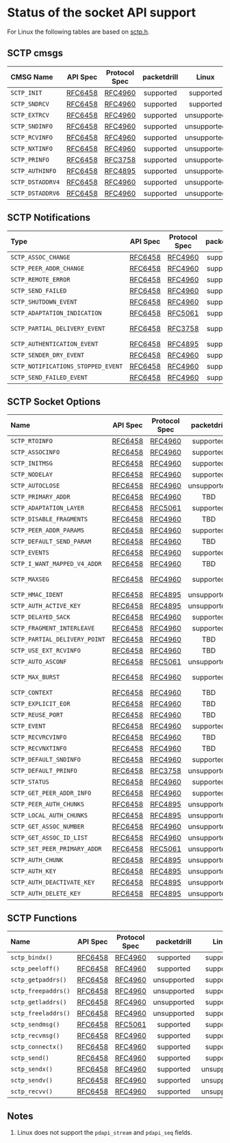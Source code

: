 # Status of the socket API support

For Linux the following tables are based on [sctp.h](https://github.com/sctp/lksctp-tools/blob/master/src/include/netinet/sctp.h).

## SCTP cmsgs
|CMSG Name        | API Spec                                                    | Protocol Spec                                    | packetdrill | Linux       | FreeBSD   |
|:----------------|:-----------------------------------------------------------:|:------------------------------------------------:|:-----------:|:-----------:|:---------:|
|`SCTP_INIT`      | [RFC6458](https://tools.ietf.org/html/rfc6458#section-5.3.1)  | [RFC4960](https://tools.ietf.org/html/rfc4960) | supported   | supported   | supported |
|`SCTP_SNDRCV`    | [RFC6458](https://tools.ietf.org/html/rfc6458#section-5.3.2)  | [RFC4960](https://tools.ietf.org/html/rfc4960) | supported   | supported   | supported |
|`SCTP_EXTRCV`    | [RFC6458](https://tools.ietf.org/html/rfc6458#section-5.3.3)  | [RFC4960](https://tools.ietf.org/html/rfc4960) | supported   | unsupported | supported |
|`SCTP_SNDINFO`   | [RFC6458](https://tools.ietf.org/html/rfc6458#section-5.3.4)  | [RFC4960](https://tools.ietf.org/html/rfc4960) | supported   | unsupported | supported |
|`SCTP_RCVINFO`   | [RFC6458](https://tools.ietf.org/html/rfc6458#section-5.3.5)  | [RFC4960](https://tools.ietf.org/html/rfc4960) | supported   | unsupported | supported |
|`SCTP_NXTINFO`   | [RFC6458](https://tools.ietf.org/html/rfc6458#section-5.3.6)  | [RFC4960](https://tools.ietf.org/html/rfc4960) | supported   | unsupported | supported |
|`SCTP_PRINFO`    | [RFC6458](https://tools.ietf.org/html/rfc6458#section-5.3.7)  | [RFC3758](https://tools.ietf.org/html/rfc3758) | supported   | unsupported | supported |
|`SCTP_AUTHINFO`  | [RFC6458](https://tools.ietf.org/html/rfc6458#section-5.3.8)  | [RFC4895](https://tools.ietf.org/html/rfc4895) | supported   | unsupported | supported |
|`SCTP_DSTADDRV4` | [RFC6458](https://tools.ietf.org/html/rfc6458#section-5.3.9)  | [RFC4960](https://tools.ietf.org/html/rfc4960) | supported   | unsupported | supported |
|`SCTP_DSTADDRV6` | [RFC6458](https://tools.ietf.org/html/rfc6458#section-5.3.10) | [RFC4960](https://tools.ietf.org/html/rfc4960) | supported   | unsupported | supported |

## SCTP Notifications
| Type                              | API Spec                                                      | Protocol Spec                                  | packetdrill | Linux             | FreeBSD     |
|:----------------------------------|:-------------------------------------------------------------:|:----------------------------------------------:|:-----------:|:-----------------:|:-----------:|
|`SCTP_ASSOC_CHANGE`                | [RFC6458](https://tools.ietf.org/html/rfc6458#section-6.1.1)  | [RFC4960](https://tools.ietf.org/html/rfc4960) | supported   | supported         | supported   |
|`SCTP_PEER_ADDR_CHANGE`            | [RFC6458](https://tools.ietf.org/html/rfc6458#section-6.1.2)  | [RFC4960](https://tools.ietf.org/html/rfc4960) | supported   | supported         | supported   |
|`SCTP_REMOTE_ERROR`                | [RFC6458](https://tools.ietf.org/html/rfc6458#section-6.1.3)  | [RFC4960](https://tools.ietf.org/html/rfc4960) | supported   | supported         | supported   |
|`SCTP_SEND_FAILED`                 | [RFC6458](https://tools.ietf.org/html/rfc6458#section-6.1.4)  | [RFC4960](https://tools.ietf.org/html/rfc4960) | supported   | supported         | supported   |
|`SCTP_SHUTDOWN_EVENT`              | [RFC6458](https://tools.ietf.org/html/rfc6458#section-6.1.5)  | [RFC4960](https://tools.ietf.org/html/rfc4960) | supported   | supported         | supported   |
|`SCTP_ADAPTATION_INDICATION`       | [RFC6458](https://tools.ietf.org/html/rfc6458#section-6.1.6)  | [RFC5061](https://tools.ietf.org/html/rfc5061) | supported   | supported         | supported   |
|`SCTP_PARTIAL_DELIVERY_EVENT`      | [RFC6458](https://tools.ietf.org/html/rfc6458#section-6.1.7)  | [RFC3758](https://tools.ietf.org/html/rfc3758) | supported   | supported (Note 1)| supported   |
|`SCTP_AUTHENTICATION_EVENT`        | [RFC6458](https://tools.ietf.org/html/rfc6458#section-6.1.8)  | [RFC4895](https://tools.ietf.org/html/rfc4895) | supported   | supported         | supported   |
|`SCTP_SENDER_DRY_EVENT`            | [RFC6458](https://tools.ietf.org/html/rfc6458#section-6.1.9)  | [RFC4960](https://tools.ietf.org/html/rfc4960) | supported   | supported         | supported   |
|`SCTP_NOTIFICATIONS_STOPPED_EVENT` | [RFC6458](https://tools.ietf.org/html/rfc6458#section-6.1.10) | [RFC4960](https://tools.ietf.org/html/rfc4960) | supported   | unsupported       | unsupported |
|`SCTP_SEND_FAILED_EVENT`           | [RFC6458](https://tools.ietf.org/html/rfc6458#section-6.1.10) | [RFC4960](https://tools.ietf.org/html/rfc4960) | supported   | unsupported       | supported   |

## SCTP Socket Options
|Name                          | API Spec                                                      | Protocol Spec                                  | packetdrill | Linux               | FreeBSD   |
|:-----------------------------|:-------------------------------------------------------------:|:----------------------------------------------:|:-----------:|:-------------------:|:---------:|
|`SCTP_RTOINFO`                | [RFC6458](https://tools.ietf.org/html/rfc6458#section-8.1.1)  | [RFC4960](https://tools.ietf.org/html/rfc4960) | supported   | supported           | supported |
|`SCTP_ASSOCINFO`              | [RFC6458](https://tools.ietf.org/html/rfc6458#section-8.1.2)  | [RFC4960](https://tools.ietf.org/html/rfc4960) | supported   | supported           | supported |
|`SCTP_INITMSG`                | [RFC6458](https://tools.ietf.org/html/rfc6458#section-8.1.3)  | [RFC4960](https://tools.ietf.org/html/rfc4960) | supported   | supported           | supported |
|`SCTP_NODELAY`                | [RFC6458](https://tools.ietf.org/html/rfc6458#section-8.1.5)  | [RFC4960](https://tools.ietf.org/html/rfc4960) | supported   | supported           | supported |
|`SCTP_AUTOCLOSE`              | [RFC6458](https://tools.ietf.org/html/rfc6458#section-8.1.8)  | [RFC4960](https://tools.ietf.org/html/rfc4960) | unsupported | supported           | supported |
|`SCTP_PRIMARY_ADDR`           | [RFC6458](https://tools.ietf.org/html/rfc6458#section-8.1.9)  | [RFC4960](https://tools.ietf.org/html/rfc4960) | TBD         | supported           | supported |
|`SCTP_ADAPTATION_LAYER`       | [RFC6458](https://tools.ietf.org/html/rfc6458#section-8.1.10) | [RFC5061](https://tools.ietf.org/html/rfc5061) | supported   | supported           | supported |
|`SCTP_DISABLE_FRAGMENTS`      | [RFC6458](https://tools.ietf.org/html/rfc6458#section-8.1.11) | [RFC4960](https://tools.ietf.org/html/rfc4960) | TBD         | supported           | supported |
|`SCTP_PEER_ADDR_PARAMS`       | [RFC6458](https://tools.ietf.org/html/rfc6458#section-8.1.12) | [RFC4960](https://tools.ietf.org/html/rfc4960) | supported   | old structure       | supported |
|`SCTP_DEFAULT_SEND_PARAM`     | [RFC6458](https://tools.ietf.org/html/rfc6458#section-8.1.13) | [RFC4960](https://tools.ietf.org/html/rfc4960) | TBD         | supported           | supported |
|`SCTP_EVENTS`                 | [RFC6458](https://tools.ietf.org/html/rfc6458#section-8.1.14) | [RFC4960](https://tools.ietf.org/html/rfc4960) | supported   | supported           | supported |
|`SCTP_I_WANT_MAPPED_V4_ADDR`  | [RFC6458](https://tools.ietf.org/html/rfc6458#section-8.1.15) | [RFC4960](https://tools.ietf.org/html/rfc4960) | TBD         | supported           | supported |
|`SCTP_MAXSEG`                 | [RFC6458](https://tools.ietf.org/html/rfc6458#section-8.1.16) | [RFC4960](https://tools.ietf.org/html/rfc4960) | supported   | Check structure     | supported |
|`SCTP_HMAC_IDENT`             | [RFC6458](https://tools.ietf.org/html/rfc6458#section-8.1.17) | [RFC4895](https://tools.ietf.org/html/rfc4895) | unsupported | supported           | supported |
|`SCTP_AUTH_ACTIVE_KEY`        | [RFC6458](https://tools.ietf.org/html/rfc6458#section-8.1.18) | [RFC4895](https://tools.ietf.org/html/rfc4895) | unsupported | supported           | supported |
|`SCTP_DELAYED_SACK`           | [RFC6458](https://tools.ietf.org/html/rfc6458#section-8.1.19) | [RFC4960](https://tools.ietf.org/html/rfc4960) | supported   | supported           | supported |
|`SCTP_FRAGMENT_INTERLEAVE`    | [RFC6458](https://tools.ietf.org/html/rfc6458#section-8.1.20) | [RFC4960](https://tools.ietf.org/html/rfc4960) | supported   | supported           | supported |
|`SCTP_PARTIAL_DELIVERY_POINT` | [RFC6458](https://tools.ietf.org/html/rfc6458#section-8.1.21) | [RFC4960](https://tools.ietf.org/html/rfc4960) | TBD         | supported           | supported |
|`SCTP_USE_EXT_RCVINFO`        | [RFC6458](https://tools.ietf.org/html/rfc6458#section-8.1.22) | [RFC4960](https://tools.ietf.org/html/rfc4960) | TBD         | unsupported         | supported |
|`SCTP_AUTO_ASCONF`            | [RFC6458](https://tools.ietf.org/html/rfc6458#section-8.1.23) | [RFC5061](https://tools.ietf.org/html/rfc5061) | unsupported | unsupported         | supported |
|`SCTP_MAX_BURST`              | [RFC6458](https://tools.ietf.org/html/rfc6458#section-8.1.24) | [RFC4960](https://tools.ietf.org/html/rfc4960) | supported   | Check structure     | supported |
|`SCTP_CONTEXT`                | [RFC6458](https://tools.ietf.org/html/rfc6458#section-8.1.25) | [RFC4960](https://tools.ietf.org/html/rfc4960) | TBD         | supported           | supported |
|`SCTP_EXPLICIT_EOR`           | [RFC6458](https://tools.ietf.org/html/rfc6458#section-8.1.26) | [RFC4960](https://tools.ietf.org/html/rfc4960) | TBD         | unsupported         | supported |
|`SCTP_REUSE_PORT`             | [RFC6458](https://tools.ietf.org/html/rfc6458#section-8.1.27) | [RFC4960](https://tools.ietf.org/html/rfc4960) | TBD         | unsupported         | supported |
|`SCTP_EVENT`                  | [RFC6458](https://tools.ietf.org/html/rfc6458#section-8.1.28) | [RFC4960](https://tools.ietf.org/html/rfc4960) | supported   | unsupported         | supported |
|`SCTP_RECVRCVINFO`            | [RFC6458](https://tools.ietf.org/html/rfc6458#section-8.1.29) | [RFC4960](https://tools.ietf.org/html/rfc4960) | TBD         | unsupported         | supported |
|`SCTP_RECVNXTINFO`            | [RFC6458](https://tools.ietf.org/html/rfc6458#section-8.1.30) | [RFC4960](https://tools.ietf.org/html/rfc4960) | TBD         | unsupported         | supported |
|`SCTP_DEFAULT_SNDINFO`        | [RFC6458](https://tools.ietf.org/html/rfc6458#section-8.1.31) | [RFC4960](https://tools.ietf.org/html/rfc4960) | supported   | unsupported         | supported |
|`SCTP_DEFAULT_PRINFO`         | [RFC6458](https://tools.ietf.org/html/rfc6458#section-8.1.32) | [RFC3758](https://tools.ietf.org/html/rfc3758) | unsupported | unsupported         | supported |
|`SCTP_STATUS`                 | [RFC6458](https://tools.ietf.org/html/rfc6458#section-8.2.1)  | [RFC4960](https://tools.ietf.org/html/rfc4960) | supported   | supported           | supported |
|`SCTP_GET_PEER_ADDR_INFO`     | [RFC6458](https://tools.ietf.org/html/rfc6458#section-8.2.2)  | [RFC4960](https://tools.ietf.org/html/rfc4960) | supported   | supported           | supported |
|`SCTP_PEER_AUTH_CHUNKS`       | [RFC6458](https://tools.ietf.org/html/rfc6458#section-8.2.3)  | [RFC4895](https://tools.ietf.org/html/rfc4895) | unsupported | supported           | supported |
|`SCTP_LOCAL_AUTH_CHUNKS`      | [RFC6458](https://tools.ietf.org/html/rfc6458#section-8.2.4)  | [RFC4895](https://tools.ietf.org/html/rfc4895) | unsupported | supported           | supported |
|`SCTP_GET_ASSOC_NUMBER`       | [RFC6458](https://tools.ietf.org/html/rfc6458#section-8.2.5)  | [RFC4960](https://tools.ietf.org/html/rfc4960) | unsupported | supported           | supported |
|`SCTP_GET_ASSOC_ID_LIST`      | [RFC6458](https://tools.ietf.org/html/rfc6458#section-8.2.6)  | [RFC4960](https://tools.ietf.org/html/rfc4960) | unsupported | unsupported         | supported |
|`SCTP_SET_PEER_PRIMARY_ADDR`  | [RFC6458](https://tools.ietf.org/html/rfc6458#section-8.3.1)  | [RFC5061](https://tools.ietf.org/html/rfc5061) | unsupported | supported           | supported |
|`SCTP_AUTH_CHUNK`             | [RFC6458](https://tools.ietf.org/html/rfc6458#section-8.3.2)  | [RFC4895](https://tools.ietf.org/html/rfc4895) | unsupported | supported           | supported |
|`SCTP_AUTH_KEY`               | [RFC6458](https://tools.ietf.org/html/rfc6458#section-8.3.3)  | [RFC4895](https://tools.ietf.org/html/rfc4895) | unsupported | supported           | supported |
|`SCTP_AUTH_DEACTIVATE_KEY`    | [RFC6458](https://tools.ietf.org/html/rfc6458#section-8.3.4)  | [RFC4895](https://tools.ietf.org/html/rfc4895) | unsupported | unsupported         | supported |
|`SCTP_AUTH_DELETE_KEY`        | [RFC6458](https://tools.ietf.org/html/rfc6458#section-8.3.5)  | [RFC4895](https://tools.ietf.org/html/rfc4895) | unsupported | supported           | supported |


## SCTP Functions
|Name                | API Spec                                                    | Protocol Spec                                  | packetdrill | Linux       | FreeBSD   |
|:-------------------|:-----------------------------------------------------------:|:----------------------------------------------:|:-----------:|:-----------:|:---------:|
|`sctp_bindx()`      | [RFC6458](https://tools.ietf.org/html/rfc6458#section-9.1)  | [RFC4960](https://tools.ietf.org/html/rfc4960) | supported   | supported   | supported |
|`sctp_peeloff()`    | [RFC6458](https://tools.ietf.org/html/rfc6458#section-9.2)  | [RFC4960](https://tools.ietf.org/html/rfc4960) | supported   | supported   | supported |
|`sctp_getpaddrs()`  | [RFC6458](https://tools.ietf.org/html/rfc6458#section-9.3)  | [RFC4960](https://tools.ietf.org/html/rfc4960) | unsupported | supported   | supported |
|`sctp_freepaddrs()` | [RFC6458](https://tools.ietf.org/html/rfc6458#section-9.4)  | [RFC4960](https://tools.ietf.org/html/rfc4960) | unsupported | supported   | supported |
|`sctp_getladdrs()`  | [RFC6458](https://tools.ietf.org/html/rfc6458#section-9.5)  | [RFC4960](https://tools.ietf.org/html/rfc4960) | unsupported | supported   | supported |
|`sctp_freeladdrs()` | [RFC6458](https://tools.ietf.org/html/rfc6458#section-9.6)  | [RFC4960](https://tools.ietf.org/html/rfc4960) | unsupported | supported   | supported |
|`sctp_sendmsg()`    | [RFC6458](https://tools.ietf.org/html/rfc6458#section-9.7)  | [RFC5061](https://tools.ietf.org/html/rfc5061) | supported   | supported   | supported |
|`sctp_recvmsg()`    | [RFC6458](https://tools.ietf.org/html/rfc6458#section-9.8)  | [RFC4960](https://tools.ietf.org/html/rfc4960) | supported   | supported   | supported |
|`sctp_connectx()`   | [RFC6458](https://tools.ietf.org/html/rfc6458#section-9.9)  | [RFC4960](https://tools.ietf.org/html/rfc4960) | supported   | supported   | supported |
|`sctp_send()`       | [RFC6458](https://tools.ietf.org/html/rfc6458#section-9.10) | [RFC4960](https://tools.ietf.org/html/rfc4960) | supported   | supported   | supported |
|`sctp_sendx()`      | [RFC6458](https://tools.ietf.org/html/rfc6458#section-9.11) | [RFC4960](https://tools.ietf.org/html/rfc4960) | supported   | unsupported | supported |
|`sctp_sendv()`      | [RFC6458](https://tools.ietf.org/html/rfc6458#section-9.12) | [RFC4960](https://tools.ietf.org/html/rfc4960) | supported   | unsupported | supported |
|`sctp_recvv()`      | [RFC6458](https://tools.ietf.org/html/rfc6458#section-9.13) | [RFC4960](https://tools.ietf.org/html/rfc4960) | supported   | unsupported | supported |

## Notes
1.  Linux does not support the `pdapi_stream` and `pdapi_seq` fields.
